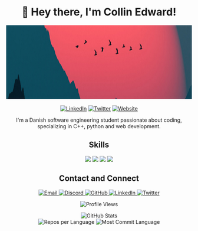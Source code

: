 <!-- Header -->
<h1 align="center">👋 Hey there, I'm Collin Edward!</h1>

<!-- Profile Image -->
<p align="center">
  <img src="1400x300.jpg" alt="Profile Image" width="1400" height="200">
</p>

<!-- Social and Website Links -->
<p align="center">
  <a href="https://www.linkedin.com/in/collinedward"><img src="https://img.shields.io/badge/-LinkedIn-0A66C2?style=for-the-badge&logo=linkedin&logoColor=white" alt="LinkedIn"></a>
  <a href="https://twitter.com/CollinEdward"><img src="https://img.shields.io/badge/-Twitter-1DA1F2?style=for-the-badge&logo=twitter&logoColor=white" alt="Twitter"></a>
  <a href="https://collinedward.dev"><img src="https://img.shields.io/badge/-Website-000000?style=for-the-badge&logo=dev.to&logoColor=white" alt="Website"></a>
</p>

<!-- Profile Summary -->
<p align="center">
  I'm a Danish software engineering student passionate about coding, specializing in C++, python and web development.
</p>

<!-- Skills -->
<h2 align="center">Skills</h2>
<p align="center">
  <img src="https://img.shields.io/badge/-Python-3776AB?style=for-the-badge&logo=python&logoColor=white">
  <img src="https://img.shields.io/badge/-C++-00599C?style=for-the-badge&logo=c%2B%2B&logoColor=white">
  <img src="https://img.shields.io/badge/-Lua-2C2D72?style=for-the-badge&logo=lua&logoColor=white">
  <img src="https://img.shields.io/badge/-JavaScript-F7DF1E?style=for-the-badge&logo=javascript&logoColor=white">
</p>

<!-- Contact and Connect -->
<h2 align="center">Contact and Connect</h2>
<p align="center">
  <a href="mailto:manorengaard@gmail.com">
    <img src="https://img.shields.io/badge/-Email-D14836?style=for-the-badge&logo=gmail&logoColor=white" alt="Email">
  </a>
  <a href="https://discord.gg/DeY3DsqWd8">
    <img src="https://img.shields.io/badge/-Discord-5865F2?style=for-the-badge&logo=discord&logoColor=white" alt="Discord">
  </a>
  <a href="https://www.github.com/CollinEdward">
    <img src="https://img.shields.io/badge/-GitHub-181717?style=for-the-badge&logo=github&logoColor=white" alt="GitHub">
  </a>
  <a href="https://www.linkedin.com/in/error">
    <img src="https://img.shields.io/badge/-LinkedIn-0A66C2?style=for-the-badge&logo=linkedin&logoColor=white" alt="LinkedIn">
  </a>
  <a href="https://twitter.com/cstanleye">
    <img src="https://img.shields.io/badge/-Twitter-1DA1F2?style=for-the-badge&logo=twitter&logoColor=white" alt="Twitter">
  </a>
</p>

<!-- Profile Views -->
<p align="center">
  <img src="https://komarev.com/ghpvc/?username=CollinEdward&color=blueviolet&style=flat-square" alt="Profile Views">
</p>

<!-- GitHub Stats and Profile Summary Cards -->
<p align="center">
  <img src="https://github-readme-stats.vercel.app/api?username=CollinEdward&show_icons=true&theme=dark" alt="GitHub Stats">
  <br>
  <img src="http://github-profile-summary-cards.vercel.app/api/cards/repos-per-language?username=CollinEdward&hide=Html&theme=nord_dark" alt="Repos per Language">
  <img src="http://github-profile-summary-cards.vercel.app/api/cards/most-commit-language?username=CollinEdward&theme=nord_dark" alt="Most Commit Language">
</p>
